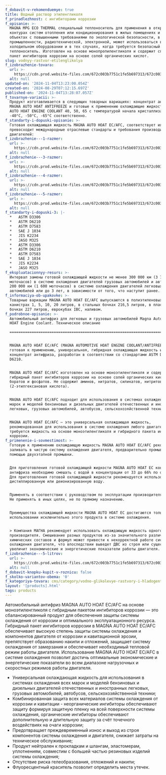 ```yaml
---
f_dobavit-v-rekomenduemye: true
title: Водный раствор этиленгликоля
f_prinadlezhnost: с ингибиторами коррозии
f_opisanie: >-
  MAGNA MPG ECO THERMAL специальный теплоноситель для применения в открытых
  контурах систем отопления или кондиционирования в жилых помещениях и других
  объектах с повышенными требованиями по экологической безопасности, в пищевой
  промышленности, радиотехнической, электронной, может использоваться в
  холодильном оборудовании и в тех случаях, когда требуется безопасный
  теплоноситель. Изготовлен на основе монопропиленгликоля и содержит специальный
  пакет ингибиторов коррозии на основе солей органических кислот.
slug: vodnyy-rastvor-etilenglikolya
f_izobrazhenie-tovara:
  url: >-
    https://cdn.prod.website-files.com/672c003b7751c1fe5b697313/672c003b7751c1fe5b6974ce_250-ml-transparent_2.jpg
  alt: null
updated-on: '2024-11-04T13:23:00.054Z'
created-on: '2024-08-29T07:12:15.697Z'
published-on: '2024-11-04T13:28:07.057Z'
f_tovarnye-variacii: >-
  Продукт изготавливается в следующих товарных вариациях: концентрат антифриза
  MAGNA AUTO HOAT ANTIFREEZE и готовые к применению охлаждающие жидкости MAGNA
  AUTO HOAT ENGINE COOLANT 40, 50, 65 с температурой начала кристаллизации
  -40°C, -50°C, -65°C соответственно.
f_standarty-i-dopuski-opisanie: >-
  Готовая охлаждающая жидкость MAGNA AUTO HOAT EC/AFC, соответствует или
  превосходит международные отраслевые стандарты и требования производителей
  двигателей:
f_izobrazhenie---1-razmer:
  url: >-
    https://cdn.prod.website-files.com/672c003b7751c1fe5b697313/672c003b7751c1fe5b6974c4_250-ml-transparent_1.jpg
  alt: null
f_izobrazhenie---3-razmer:
  url: >-
    https://cdn.prod.website-files.com/672c003b7751c1fe5b697313/672c003b7751c1fe5b6974c4_250-ml-transparent_1.jpg
  alt: null
f_izobrazhenie---4-razmer:
  url: >-
    https://cdn.prod.website-files.com/672c003b7751c1fe5b697313/672c003b7751c1fe5b6974c4_250-ml-transparent_1.jpg
  alt: null
f_izobrazhenie---5-razmer:
  url: >-
    https://cdn.prod.website-files.com/672c003b7751c1fe5b697313/672c003b7751c1fe5b6974c4_250-ml-transparent_1.jpg
  alt: null
f_standarty-i-dopuski-3: |-
  *   ASTM D3306
  *   ASTM D6210
  *   ASTM D7583
  *   SAE J 1034
  *   JIS K2234
  *   JASO M325
  *   ASTM D3306
  *   ASTM D6210
  *   ASTM D7583
  *   SAE J 1034
  *   JIS K2234
  *   JASO M325
f_ekspluatacionnyy-resurs: >-
  Интервал замены готовой охлаждающей жидкости не менее 300 000 км (3 750
  моточасов) в системе охлаждения двигателей грузовых автомобилей и автобусов,
  200 000 км (1 600 моточасов) в системе охлаждения двигателей легковых
  автомобилей или до 3 лет, в зависимости от того, что наступит ранее.
f_informaciya-ob-upakovke: >-
  Товарные вариации MAGNA AUTO HOAT EC/AFC выпускаются в полиэтиленовых
  канистрах 1, 5, 10, 20 литров, в стальных бочках 216,5 литров, в пластиковых
  бочках 227 литров, еврокубах IBC, наливом.
f_podrobnoe-opisanie: >-
  Автомобильный антифриз для легковых и грузовых автомобилей Magna Automotive
  HOAT Engine Coolant. Техническое описание

  =====================================================================================================================


  MAGNA AUTO HOAT EC/AFC (MAGNA AUTOMOTIVE HOAT ENGINE COOLANT/ANTIFREEZE)
  готовая к применению, универсальная, гибридная охлаждающая жидкость или
  концентрат антифриза, разработан в соответствии со стандартами ASTM D3306 и
  D6210.


  MAGNA AUTO HOAT EC/AFC изготовлен на основе моноэтиленгликоля и содержит
  гибридный пакет ингибиторов коррозии на основе солей органических кислот,
  боратов и фосфатов. Не содержит аминов, нитратов, силикатов, нитритов, 2-EHA
  (2-этилгексановая кислота).


  MAGNA AUTO HOAT EC/AFC подходит для использования в системах охлаждения всех
  марок и моделей бензиновых и дизельных двигателей отечественных и иностранных
  легковых, грузовых автомобилей, автобусов, сельскохозяйственной техники.


  MAGNA AUTO HOAT EC/AFC — это универсальная охлаждающая жидкость,
  рекомендованная для использования в системе охлаждения любого двигателя, где
  требуется жидкость на основе моноэтиленгликоля и гибридного пакета ингибиторов
  коррозии.
f_primenenie-i-sovmestimost: >-
  Готовую к применению охлаждающую жидкость MAGNA AUTO HOAT EC/AFC рекомендуется
  заливать в чистую систему охлаждения двигателя, предварительно промыв ее с
  помощью двухэтапной промывки.


  Для приготовления готовой охлаждающей жидкости MAGNA AUTO HOAT EC концентрат
  антифриза необходимо смешать с водой в концентрации от 33 до 66% по объему.
  Для приготовления готовой охлаждающей жидкости рекомендуется использовать
  дистиллированную или деионизированную воду.


  Применять в соответствии с руководством по эксплуатации производителя техники.
  Не применять в иных целях, не по прямому назначению.


  Преимущества охлаждающей жидкости MAGNA AUTO HOAT EC достигаются только при
  использовании исключительно этого продукта в системе охлаждения.


  > Компания МАГНА рекомендует использовать охлаждающую жидкость одного
  производителя. Смешивание разных продуктов из-за значительного различия
  химических составов и формул может привести к некорректной работе системы
  охлаждения двигателя, что впоследствии выведет ДВС из строя или существенно
  увеличит экономические и энергетические показатели работы двигателя.
f_izobrazhenie---5-litrov:
  url: >-
    https://cdn.prod.website-files.com/672c003b7751c1fe5b697313/672c003b7751c1fe5b6974c4_250-ml-transparent_1.jpg
  alt: null
f_dobavit-knopku-kupit-v-roznicu: false
f_skolko-variantov-obema: '0'
f_kategoriya-tovara: cms/category/vodno-glikolevye-rastvory-i-hladogenty.md
layout: '[products].html'
tags: products
---
```


Автомобильный антифриз MAGNA AUTO HOAT EC/AFC на основе моноэтиленгликоля с гибридным пакетом ингибиторов коррозии — это сбалансированный продукт для обеспечения защиты системы охлаждения от коррозии и оптимального эксплуатационного ресурса. Гибридный пакет ингибиторов коррозии в MAGNA AUTO HOAT EC/AFC обеспечивает высокую степень защиты системы охлаждения и компонентов двигателя от коррозии и кавитационной эрозии, препятствует образованию накипи и отложений, защищает систему охлаждения от замерзания и обеспечивает необходимый тепловой режим работы двигателя. Использование MAGNA AUTO HOAT EC/AFC в системе охлаждения позволит достичь оптимальные экономические и энергетические показатели во всем диапазоне нагрузочных и скоростных режимов работы двигателя.

*   Универсальная охлаждающая жидкость для использования в системах охлаждения всех марок и моделей бензиновых и дизельных двигателей отечественных и иностранных легковых, грузовых автомобилей, автобусов, сельскохозяйственной техники;
*   Комбинированная защита всех материалов системы охлаждения от коррозии и кавитации - неорганические ингибиторы обеспечивают защиту формируя защитную пленку на всей поверхности системы охлаждения, органические ингибиторы обеспечивают дополнительную и длительную защиту за счёт точечного воздействиях на очаги коррозии;
*   Предотвращает преждевременный износ и выход из строя компонентов системы охлаждения и двигателя, снижает затраты на техническое обслуживание;
*   Продукт нейтрален к прокладкам и шлангам, эластомерам, уплотнениям, совместим с большей частью резиновых изделий системы охлаждения;
*   Отсутствие риска гелеобразования, отложений и накипи;
*   Флуоресцентный краситель позволит определить места утечек.
